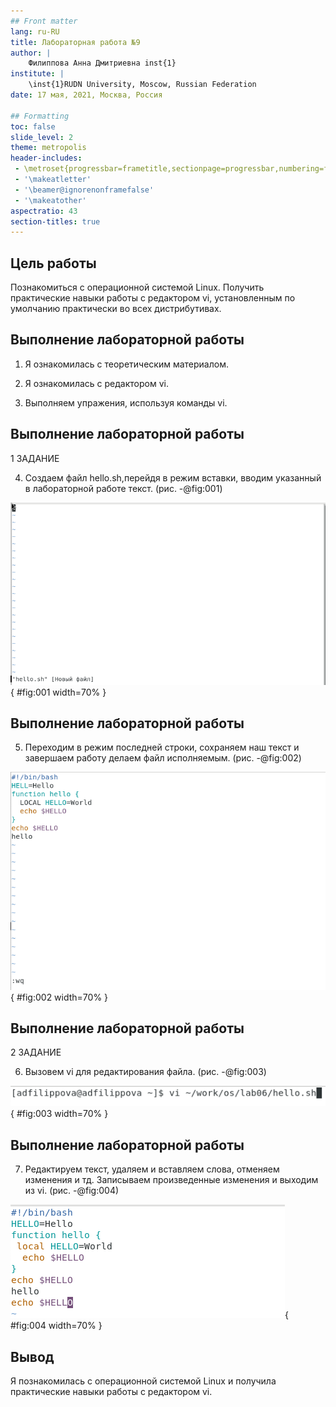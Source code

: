 ```yaml
---
## Front matter
lang: ru-RU
title: Лабораторная работа №9
author: |
	Филиппова Анна Дмитриевна inst{1}
institute: |
	\inst{1}RUDN University, Moscow, Russian Federation
date: 17 мая, 2021, Москва, Россия

## Formatting
toc: false
slide_level: 2
theme: metropolis
header-includes: 
 - \metroset{progressbar=frametitle,sectionpage=progressbar,numbering=fraction}
 - '\makeatletter'
 - '\beamer@ignorenonframefalse'
 - '\makeatother'
aspectratio: 43
section-titles: true
---
```


## Цель работы

  Познакомиться с операционной системой Linux. Получить практические навыки работы с редактором vi, установленным по умолчанию практически во всех дистрибутивах.

## Выполнение лабораторной работы

1. Я ознакомилась с теоретическим материалом.

2. Я ознакомилась с редактором vi.

3. Выполняем упражения, используя команды vi.

## Выполнение лабораторной работы

 1 ЗАДАНИЕ

4. Создаем файл hello.sh,перейдя в режим вставки, вводим указанный в лабораторной работе текст. (рис. -@fig:001) 

![Запуск vi](image9/3.png){ #fig:001 width=70% }


## Выполнение лабораторной работы

5. Переходим в режим последней строки, сохраняем наш текст и завершаем работу делаем файл исполняемым. (рис. -@fig:002)

![Сохранение и завершение работы](image9/7.png){ #fig:002 width=70% } 

## Выполнение лабораторной работы

 2 ЗАДАНИЕ

6. Вызовем vi для редактирования файла.   (рис. -@fig:003)

![Вызываем радактор vi](image9/9.png){ #fig:003 width=70% } 


## Выполнение лабораторной работы

7. Редактируем текст, удаляем и вставляем слова, отменяем изменения и тд. Записываем произведенные изменения и выходим из vi. (рис. -@fig:004)

![Вставка текста](image9/15.png){ #fig:004 width=70% }

## Вывод

 Я познакомилась с операционной системой Linux и получила практические навыки работы с редактором vi.

